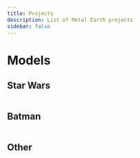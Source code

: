 ```yaml
---
title: Projects
description: List of Metal Earth projects
sidebar: false
---
```


# Models

## Star Wars

<div class="images">
    <GalleryEntry path="star-wars/snowspeeder" name="Snowspeeder" alt="Metal model, a Snowspeeder"/>
    <GalleryEntry path="star-wars/imperial-at-at" name="Imperial AT-AT" alt="Metal model, an Imperial AT-AT"/>
    <GalleryEntry path="star-wars/kylo-ren-command-shuttle" name="Kylo Ren's Command Shuttle" alt="Metal model, Kylo Ren's Command Shuttle model"/>
    <GalleryEntry path="star-wars/millennium-falcon-premium" name="Millennium Falcon" alt="Metal model, Millennium Falcon model"/>
</div>

## Batman

<div class="images">
    <GalleryEntry path="batman/batmobile-tv-series" name="Batman: Batmobile TV Series (1966)" alt="Metal model, the batmobile from the Batman TV series"/>
    <GalleryEntry path="batman/batmobile-batman-movie" name="Batmobile: Batman movie (1989)" alt="Metal model, the batmobile from Batman movie"/>
    <GalleryEntry path="batman/batmobile-batman-vs-superman" name="Batmobile: Batman vs Superman (2016)" alt="Metal model, the batmobile from Batman Vs Superman"/>
</div>

## Other

<div class="images">
    <GalleryEntry path="other/delorean" name="DeLorean: Back to the Future" alt="Metal model, a DeLorean"/>
    <GalleryEntry path="other/sydney-opera-house" name="Sydney Opera House" alt="Metal model, the Sydney Opera House"/>
    <GalleryEntry path="other/ironman" name="Iron Man's armor" alt="Metal model, Iron Man's armor"/>
</div>

<style lang="scss">
    .images {
        margin: 1rem;
        display: flex;
        flex-wrap: wrap;
        justify-content: space-around;
    }
</style>

